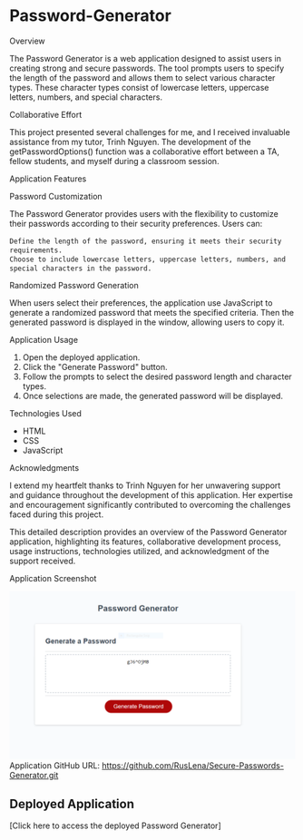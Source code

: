 # Password-Generator

Overview

The Password Generator is a web application designed to assist users in creating strong and secure passwords. The tool prompts users to specify the length of the password and allows them to select various character types. These character types consist of lowercase letters, uppercase letters, numbers, and special characters.

Collaborative Effort

This project presented several challenges for me, and I received invaluable assistance from my tutor, Trinh Nguyen. 
The development of the getPasswordOptions() function was a collaborative effort between a TA, fellow students, and myself during a classroom session. 

Application Features

Password Customization

The Password Generator provides users with the flexibility to customize their passwords according to their security preferences. Users can:

    Define the length of the password, ensuring it meets their security requirements.
    Choose to include lowercase letters, uppercase letters, numbers, and special characters in the password.

Randomized Password Generation

When users select their preferences, the application use JavaScript to generate a randomized password that meets the specified criteria. Then the generated password is displayed in the window, allowing users to copy it.

Application Usage

1. Open the deployed application.
2. Click the "Generate Password" button.
3. Follow the prompts to select the desired password length and character types.
4. Once selections are made, the generated password will be displayed.

Technologies Used

- HTML
- CSS
- JavaScript

Acknowledgments

I extend my heartfelt thanks to Trinh Nguyen for her unwavering support and guidance throughout the development of this application. Her expertise and encouragement significantly contributed to overcoming the challenges faced during this project.

This detailed description provides an overview of the Password Generator application, highlighting its features, collaborative development process, usage instructions, technologies utilized, and acknowledgment of the support received.

Application Screenshot

![Password Generator Screenshot](./assets/Capture.PNG)
Application GitHub URL: https://github.com/RusLena/Secure-Passwords-Generator.git
## Deployed Application

[Click here to access the deployed Password Generator]
